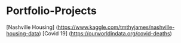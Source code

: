 # Portfolio-Projects

[Nashville Housing] (https://www.kaggle.com/tmthyjames/nashville-housing-data)
[Covid 19] (https://ourworldindata.org/covid-deaths)
